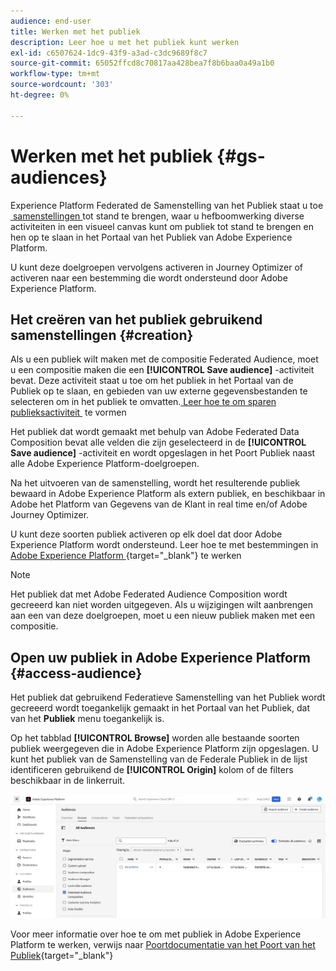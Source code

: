 ```yaml
---
audience: end-user
title: Werken met het publiek
description: Leer hoe u met het publiek kunt werken
exl-id: c6507624-1dc9-43f9-a3ad-c3dc9689f8c7
source-git-commit: 65052ffcd8c70817aa428bea7f8b6baa0a49a1b0
workflow-type: tm+mt
source-wordcount: '303'
ht-degree: 0%

---
```


# Werken met het publiek {#gs-audiences}

Experience Platform Federated de Samenstelling van het Publiek staat u toe [&#x200B; samenstellingen &#x200B;](../compositions/gs-compositions.md) tot stand te brengen, waar u hefboomwerking diverse activiteiten in een visueel canvas kunt om publiek tot stand te brengen en hen op te slaan in het Portaal van het Publiek van Adobe Experience Platform.

U kunt deze doelgroepen vervolgens activeren in Journey Optimizer of activeren naar een bestemming die wordt ondersteund door Adobe Experience Platform.

## Het creëren van het publiek gebruikend samenstellingen {#creation}

Als u een publiek wilt maken met de compositie Federated Audience, moet u een compositie maken die een **[!UICONTROL Save audience]** -activiteit bevat. Deze activiteit staat u toe om het publiek in het Portaal van de Publiek op te slaan, en gebieden van uw externe gegevensbestanden te selecteren om in het publiek te omvatten. [&#x200B; Leer hoe te om sparen publieksactiviteit &#x200B;](../compositions/activities/save-audience.md) te vormen

Het publiek dat wordt gemaakt met behulp van Adobe Federated Data Composition bevat alle velden die zijn geselecteerd in de **[!UICONTROL Save audience]** -activiteit en wordt opgeslagen in het Poort Publiek naast alle Adobe Experience Platform-doelgroepen.

Na het uitvoeren van de samenstelling, wordt het resulterende publiek bewaard in Adobe Experience Platform als extern publiek, en beschikbaar in Adobe het Platform van Gegevens van de Klant in real time en/of Adobe Journey Optimizer.

U kunt deze soorten publiek activeren op elk doel dat door Adobe Experience Platform wordt ondersteund. Leer hoe te met bestemmingen in [&#x200B; Adobe Experience Platform &#x200B;](https://experienceleague.adobe.com/nl/docs/experience-platform/destinations/home){target="_blank"} te werken 

>[!NOTE]
>
>Het publiek dat met Adobe Federated Audience Composition wordt gecreeerd kan niet worden uitgegeven. Als u wijzigingen wilt aanbrengen aan een van deze doelgroepen, moet u een nieuw publiek maken met een compositie.

## Open uw publiek in Adobe Experience Platform {#access-audience}

Het publiek dat gebruikend Federatieve Samenstelling van het Publiek wordt gecreeerd wordt toegankelijk gemaakt in het Portaal van het Publiek, dat van het **Publiek** menu toegankelijk is.

Op het tabblad **[!UICONTROL Browse]** worden alle bestaande soorten publiek weergegeven die in Adobe Experience Platform zijn opgeslagen. U kunt het publiek van de Samenstelling van de Federale Publiek in de lijst identificeren gebruikend de **[!UICONTROL Origin]** kolom of de filters beschikbaar in de linkerruit.

![](assets/audiences-list.png)

Voor meer informatie over hoe te om met publiek in Adobe Experience Platform te werken, verwijs naar [&#x200B; Poortdocumentatie van het Poort van het Publiek &#x200B;](https://experienceleague.adobe.com/nl/docs/experience-platform/segmentation/ui/audience-portal){target="_blank"} 

<!-- add link to this donc once published: https://jira.corp.adobe.com/browse/PLAT-198674-->